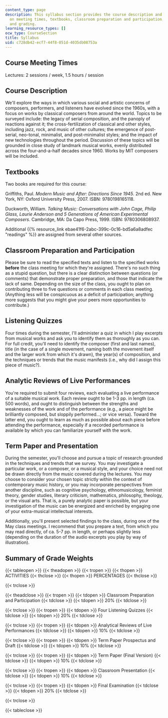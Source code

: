```yaml
---
content_type: page
description: This syllabus section provides the course description and information
  on meeting times, textbooks, classroom preparation and participation, quizzes, assignments,
  and grading.
learning_resource_types: []
ocw_type: CourseSection
title: Syllabus
uid: c728db42-ecf7-44f8-051d-4035db08753a
---
```


Course Meeting Times
--------------------

Lectures: 2 sessions / week, 1.5 hours / session

Course Description
------------------

We'll explore the ways in which various social and artistic concerns of composers, performers, and listeners have evolved since the 1960s, with a focus on works by classical composers from around the world. Topics to be surveyed include: the legacy of serial composition, and the panoply of reactions against it; the cross-fertilization of classical and other styles, including jazz, rock, and music of other cultures; the emergence of post-serial, neo-tonal, minimalist, and post-minimalist styles; and the impact of new technologies throughout the period. Discussion of these topics will be grounded in close study of landmark musical works, evenly distributed across the four-and-a-half decades since 1960. Works by MIT composers will be included.

Textbooks
---------

Two books are required for this course:

Griffiths, Paul. _Modern Music and After: Directions Since 1945_. 2nd ed. New York, NY: Oxford University Press, 2007. ISBN: 9780198165118.

Duckworth, William. _Talking Music: Conversations with John Cage, Philip Glass, Laurie Anderson and 5 Generations of American Experimental Composers_. Cambridge, MA: Da Capo Press, 1999. ISBN: 9780306808937.

Additional {{% resource_link ebae41f6-2abc-399c-0c16-bd5a6a8adfec "readings" %}} are assigned from several other sources.

Classroom Preparation and Participation
---------------------------------------

Please be sure to read the specified texts and listen to the specified works **before** the class meeting for which they're assigned. There's no such thing as a stupid question, but there is a clear distinction between questions (or comments) that demonstrate proper preparation, and those that indicate the lack of same. Depending on the size of the class, you ought to plan on contributing three to five questions or comments in each class meeting. (Anything less will be conspicuous as a deficit of participation; anything more suggests that you might give your peers more opportunities to contribute.)

Listening Quizzes
-----------------

Four times during the semester, I'll administer a quiz in which I play excerpts from musical works and ask you to identify them as thoroughly as you can. For full credit, you'll need to identify the composer (first and last names), title (in the case of a single movement, naming both the movement itself and the larger work from which it's drawn), the year(s) of composition, and the techniques or trends that the music manifests (i.e., why did I assign this piece of music?).

Analytic Reviews of Live Performances
-------------------------------------

You're required to submit four reviews, each evaluating a live performance of a suitable musical work. Each review ought to be 1-3 pp. in length (ca. 500 words), and ought to distinguish between the strengths and weaknesses of the work and of the performance (e.g., a piece might be brilliantly composed, but sloppily performed...; or vice versa). Toward the latter end, you ought to learn as much as possible about each piece before attending the performance, especially if a recorded performance is available by which you can familiarize yourself with the work.

Term Paper and Presentation
---------------------------

During the semester, you'll choose and pursue a topic of research grounded in the techniques and trends that we survey. You may investigate a particular work, or a composer, or a musical style, and your choice need not be drawn directly from the music covered during the lectures. You may choose to consider your chosen topic strictly within the context of contemporary music history, or you may incorporate perspectives from another discipline, such as cognitive psychology, ethnomusicology, feminist theory, gender studies, literary criticism, mathematics, philosophy, theology, or the visual arts. That is, a purely analytic paper is possible, but your investigation of the music can be energized and enriched by engaging one of your extra-musical intellectual interests.

Additionally, you'll present selected findings to the class, during one of the May class meetings. I recommend that you prepare a text, from which you may read directly, of ca. 5-7 pp. in length, or perhaps slightly less (depending on the duration of the audio excerpts you play by way of illustration).

Summary of Grade Weights
------------------------

{{< tableopen >}}
{{< theadopen >}}
{{< tropen >}}
{{< thopen >}}
ACTIVITIES
{{< thclose >}}
{{< thopen >}}
PERCENTAGES
{{< thclose >}}

{{< trclose >}}

{{< theadclose >}}
{{< tropen >}}
{{< tdopen >}}
Classroom Preparation and Participation
{{< tdclose >}}
{{< tdopen >}}
20%
{{< tdclose >}}

{{< trclose >}}
{{< tropen >}}
{{< tdopen >}}
Four Listening Quizzes
{{< tdclose >}}
{{< tdopen >}}
20%
{{< tdclose >}}

{{< trclose >}}
{{< tropen >}}
{{< tdopen >}}
Analytical Reviews of Live Performances
{{< tdclose >}}
{{< tdopen >}}
10%
{{< tdclose >}}

{{< trclose >}}
{{< tropen >}}
{{< tdopen >}}
Term Paper Prospectus and Draft
{{< tdclose >}}
{{< tdopen >}}
10%
{{< tdclose >}}

{{< trclose >}}
{{< tropen >}}
{{< tdopen >}}
Term Paper (Final Version)
{{< tdclose >}}
{{< tdopen >}}
10%
{{< tdclose >}}

{{< trclose >}}
{{< tropen >}}
{{< tdopen >}}
Classroom Presentation
{{< tdclose >}}
{{< tdopen >}}
10%
{{< tdclose >}}

{{< trclose >}}
{{< tropen >}}
{{< tdopen >}}
Final Examination
{{< tdclose >}}
{{< tdopen >}}
20%
{{< tdclose >}}

{{< trclose >}}

{{< tableclose >}}